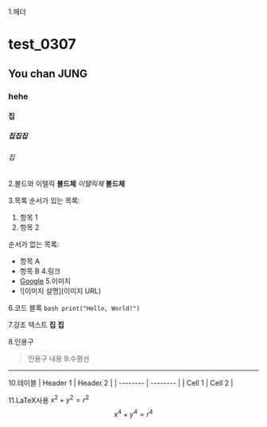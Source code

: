 1.헤더
# test_0307
## You chan JUNG
### hehe
#### 집
##### 집집집
###### 집
2.볼드와 이탤릭
**볼드체**
*이탤릭체*
**볼드체**

3.목록
순서가 있는 목록:
1. 항목 1
2. 항목 2
   
순서가 없는 목록:
- 항목 A
- 항목 B
4.링크
- [Google](https://www.google.com)
5.이미지
- ![이미지 설명](이미지 URL)

6.코드 블록
  ```bash print("Hello, World!")```
  
7.강조 텍스트
**집**
__집__

8.인용구
> 인용구 내용
9.수평선
---
10.테이블
| Header 1 | Header 2 |
| -------- | -------- |
| Cell 1   | Cell 2   |





11.LaTeX사용
$x^2 + y^2 = r^2$
$$x^4 + y^4 = r^4$$
